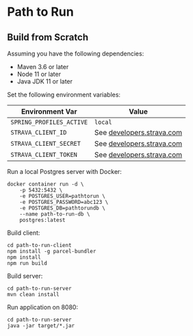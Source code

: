 # Path to Run
## Build from Scratch
Assuming you have the following dependencies:
* Maven 3.6 or later
* Node 11 or later
* Java JDK 11 or later

Set the following environment variables:

|Environment Var|Value|
|---|---|
|`SPRING_PROFILES_ACTIVE`|`local`|
|`STRAVA_CLIENT_ID`|See [developers.strava.com](https://developers.strava.com)|
|`STRAVA_CLIENT_SECRET`|See [developers.strava.com](https://developers.strava.com)|
|`STRAVA_CLIENT_TOKEN`|See [developers.strava.com](https://developers.strava.com)|

Run a local Postgres server with Docker:
```
docker container run -d \
    -p 5432:5432 \
    -e POSTGRES_USER=pathtorun \
    -e POSTGRES_PASSWORD=abc123 \
    -e POSTGRES_DB=pathtorundb \
    --name path-to-run-db \
    postgres:latest
```

Build client:
```
cd path-to-run-client
npm install -g parcel-bundler
npm install
npm run build
```

Build server:
```
cd path-to-run-server
mvn clean install
```

Run application on 8080:
```
cd path-to-run-server
java -jar target/*.jar
```

